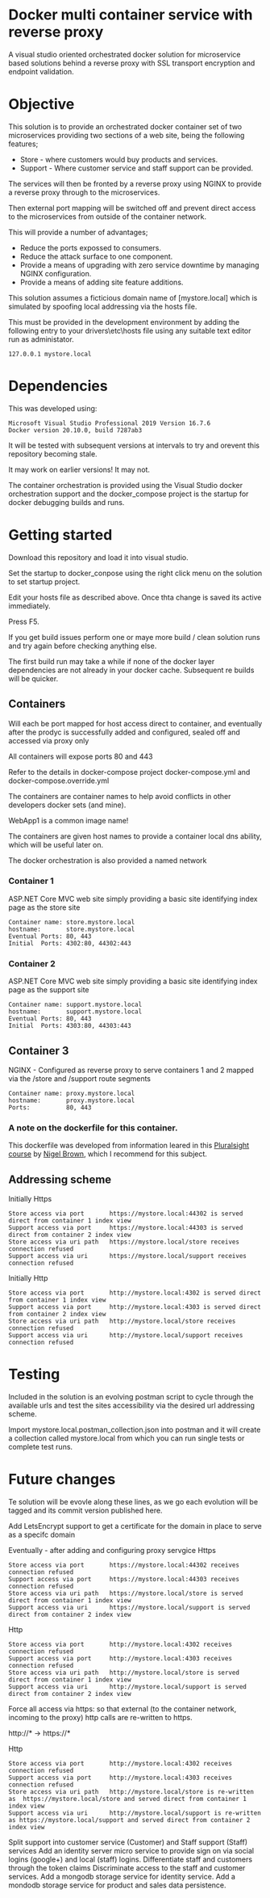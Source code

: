 # Docker multi container service with reverse proxy

A visual studio oriented orchestrated docker solution for microservice based solutions behind a reverse proxy with SSL transport encryption and endpoint validation.

# Objective

This solution is to provide an orchestrated docker container set of two microservices providing two sections of a web site, being the following features;

- Store  - where customers would buy products and services.
- Support - Where customer service and staff support can be provided.

The services will then be fronted by a reverse proxy using NGINX to provide a reverse proxy through to the microservices.

Then external port mapping will be switched off and prevent direct access to the microservices from outside of the container network.

This will provide a number of advantages;

- Reduce the ports expossed to consumers.
- Reduce the attack surface to one component.
- Provide a means of upgrading with zero service downtime by managing NGINX configuration.
- Provide a means of adding site feature additions.

This solution assumes a ficticious domain name of [mystore.local] which is simulated by spoofing local addressing via the hosts file.

This must be provided in the development environment by adding the following entry to your drivers\etc\hosts file using any suitable text editor run as administator.

```
127.0.0.1 mystore.local
```

# Dependencies

This was developed using:
```
Microsoft Visual Studio Professional 2019 Version 16.7.6
Docker version 20.10.0, build 7287ab3
```
It will be tested with subsequent versions at intervals to try and orevent this repository becoming stale.

It may work on earlier versions! It may not.

The container orchestration is provided using the Visual Studio docker orchestration support and the docker_compose project is the startup for docker debugging builds and runs.

# Getting started

Download this repository and load it into visual studio.

Set the startup to docker_conpose using the right click menu on the solution to set startup project.

Edit your hosts file as described above. Once thta change is saved its active immediately.

Press F5.

If you get build issues perform one or maye more build / clean solution runs and try again before checking anything else.

The first build run may take a while if none of the docker layer dependencies are not already in your docker cache. 
Subsequent re builds will be quicker.

## Containers

Will each be port mapped for host access direct to container, and eventually after the prodyc is successfully added and configured, sealed off and accessed via proxy only

All containers will expose ports 80 and 443

Refer to the details in docker-compose project docker-compose.yml and docker-compose.override.yml

The containers are container names to help avoid conflicts in other developers docker sets (and mine). 

WebApp1 is a common image name!

The containers are given host names to provide a container local dns ability, which will be useful later on.

The docker orchestration is also provided a named network

### Container 1
ASP.NET Core MVC web site simply providing a basic site identifying index page as the store site
```
Container name: store.mystore.local
hostname:		store.mystore.local
Eventual Ports:	80, 443
Initial  Ports:	4302:80, 44302:443
```
### Container 2

ASP.NET Core MVC web site simply providing a basic site identifying index page as the support site
```
Container name: support.mystore.local
hostname:		support.mystore.local
Eventual Ports:	80, 443
Initial  Ports:	4303:80, 44303:443
```

## Container 3
NGINX - Configured as reverse proxy to serve containers 1 and 2 mapped via the /store and /support route segments
```
Container name: proxy.mystore.local
hostname:		proxy.mystore.local
Ports:			80, 443
```

### A note on the dockerfile for this container.

This dockerfile was developed from information leared in this [Pluralsight course](https://app.pluralsight.com/library/courses/containerizing-software-application-docker) by [Nigel Brown](https://app.pluralsight.com/profile/author/nigel-brown), which I recommend for this subject.


## Addressing scheme 

Initially Https
```
Store access via port		https://mystore.local:44302 is served direct from container 1 index view
Support access via port		https://mystore.local:44303 is served direct from container 2 index view
Store access via uri path	https://mystore.local/store receives connection refused
Support access via uri		https://mystore.local/support receives connection refused
```
Initially Http
```
Store access via port		http://mystore.local:4302 is served direct from container 1 index view
Support access via port		http://mystore.local:4303 is served direct from container 2 index view
Store access via uri path	http://mystore.local/store receives connection refused
Support access via uri		http://mystore.local/support receives connection refused
```
# Testing

Included in the solution is an evolving postman script to cycle through the available urls and test the sites accessibility via the desired url addressing scheme.

Import mystore.local.postman_collection.json into postman and it will create a collection called mystore.local from which you can run single tests or complete test runs.


# Future changes

Te solution will be evovle along these lines, as we go each evolution will be tagged and its commit version published here.

Add LetsEncrypt support to get a certificate for the domain in place to serve as a specifc domain

Eventually - after adding and configuring proxy servgice
Https
```
Store access via port		https://mystore.local:44302 receives connection refused
Support access via port		https://mystore.local:44303 receives connection refused
Store access via uri path	https://mystore.local/store is served direct from container 1 index view
Support access via uri		https://mystore.local/support is served direct from container 2 index view
```
Http
```
Store access via port		http://mystore.local:4302 receives connection refused
Support access via port		http://mystore.local:4303 receives connection refused
Store access via uri path	http://mystore.local/store is served direct from container 1 index view
Support access via uri		http://mystore.local/support is served direct from container 2 index view
```

Force all access via https: so that external (to the container network, incoming to the proxy)  http calls are re-written to https.

http://* -> https://*

Http
```
Store access via port		http://mystore.local:4302 receives connection refused
Support access via port		http://mystore.local:4303 receives connection refused
Store access via uri path	http://mystore.local/store is re-written as  https://mystore.local/store and served direct from container 1 index view
Support access via uri		http://mystore.local/support is re-written as https://mystore.local/support and served direct from container 2 index view
```


Split support into customer service (Customer) and Staff support (Staff) services
Add an identity server micro service to provide sign on via social logins (google+) and local (staff) logins. 
Differentiate staff and customers through the token claims
Discriminate access to the staff and customer services.
Add a mongodb storage service for identity service.
Add a mondodb storage service for product and sales data persistence.

